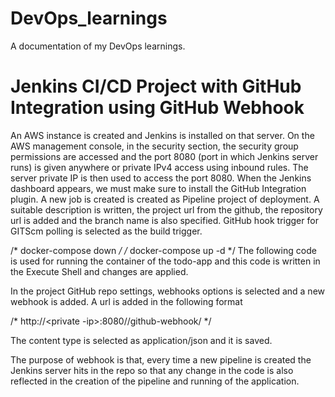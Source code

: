 # DevOps_learnings
A documentation of my DevOps learnings.

# Jenkins CI/CD Project with GitHub Integration using GitHub Webhook

An AWS instance is created and Jenkins is installed on that server. On the AWS management console, in the security section, the security group permissions are accessed and the port 8080 (port in which Jenkins server runs) is given anywhere or private IPv4 access using inbound rules. 
The server private IP is then used to access the port 8080. When the Jenkins dashboard appears, we must make sure to install the GitHub Integration plugin.
A new job is created is created as Pipeline project of deployment. A suitable description is written, the project url from the github, the repository url is added and the branch name is also specified. GitHub hook trigger for GITScm polling is selected as the build trigger.

/* docker-compose down */
/* docker-compose up -d */
The following code is used for running the container of the todo-app and this code is written in the Execute Shell and changes are applied.

In the project GitHub repo settings, webhooks options is selected and a new webhook is added. A url is added in the following format

/* http://<private -ip>:8080//github-webhook/ */

The content type is selected as application/json and it is saved.

The purpose of webhook is that, every time a new pipeline is created the Jenkins server hits in the repo so that any change in the code is also reflected in the creation of the pipeline and running of the application.


